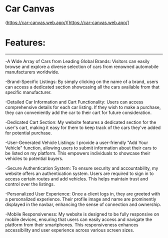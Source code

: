 # Car Canvas

(https://car-canvas.web.app/)[https://car-canvas.web.app/]

<h1>Features:</h1>
<hr/>

-A Wide Array of Cars from Leading Global Brands: Visitors can easily browse and explore a diverse selection of cars from renowned automobile manufacturers worldwide.

-Brand-Specific Listings: By simply clicking on the name of a brand, users can access a dedicated section showcasing all the cars available from that specific manufacturer.

-Detailed Car Information and Cart Functionality: Users can access comprehensive details for each car listing. If they wish to make a purchase, they can conveniently add the car to their cart for future consideration.

-Dedicated Cart Section: My website features a dedicated section for the user's cart, making it easy for them to keep track of the cars they've added for potential purchase.

-User-Generated Vehicle Listings: I provide a user-friendly "Add Your Vehicle" function, allowing users to submit information about their cars to be listed on my platform. This empowers individuals to showcase their vehicles to potential buyers.

-Secure Authentication System: To ensure security and accountability, my website offers an authentication system. Users are required to sign in to access certain routes and add vehicles. This helps maintain trust and control over the listings.

-Personalized User Experience: Once a client logs in, they are greeted with a personalized experience. Their profile image and name are prominently displayed in the navbar, enhancing the sense of connection and ownership.

-Mobile Responsiveness: My website is designed to be fully responsive on mobile devices, ensuring that users can easily access and navigate the platform from their smartphones. This responsiveness enhances accessibility and user experience across various screen sizes.
